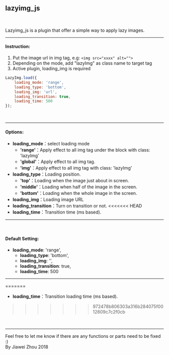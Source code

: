 
lazyimg_js
---

<br/>

Lazyimg_js is a plugin that offer a simple way to apply lazy images.

---

#### Instruction:
1. Put the image url in img tag, e.g: `<img src="xxxx" alt="">`
2. Depending on the mode, add "lazyImg" as class name to target tag
3. Active plugin, loading_img is required
```javascript
LazyImg.load({
    loading_mode: 'range',
    loading_type: 'bottom',
    loading_img: 'url',
    loading_transition: true,
    loading_time: 500
});
```

<br/>

---

#### Options:
+ **loading_mode**：select loading mode
	+ **'range'**：Apply effect to all img tag under the block with class: 'lazyImg'
	+ **'global'**：Apply effect to all img tag.
    + **'img'**：Apply effect to all img tag with class: 'lazyImg'
+ **loading_type**：Loading position.
	+ **'top'**：Loading when the image just about in screen.
	+ **'middle'**：Loading when half of the image in the screen.
	+ **'bottom'**：Loading when the whole image in the screen.
+ **loading_img**：Loading image URL
+ **loading_transition**：Turn on transition or not.
<<<<<<< HEAD
+ **loading_time**：Transition time (ms based).

---

<br/>

#### Default Setting:
+ **loading_mode**: 'range',
    + **loading_type**: 'bottom',
    + **loading_img**: '',
    + **loading_transition**: true,
    + **loading_time**: 500

---
=======
+ **loading_time**：Transition loading time (ms based).

>>>>>>> 972478b806303a316b284075f0012809c7c2f0cb
<br/>

---
Feel free to let me know if there are any functions or parts need to be fixed :)
<br>By Jiawei Zhou 2018
